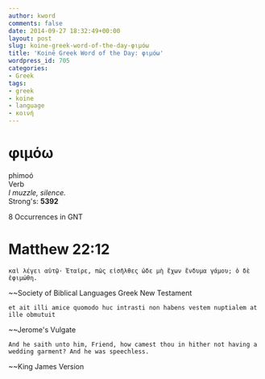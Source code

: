 ```yaml
---
author: kword
comments: false
date: 2014-09-27 18:32:49+00:00
layout: post
slug: koine-greek-word-of-the-day-φιμόω
title: 'Koinē Greek Word of the Day: φιμόω'
wordpress_id: 705
categories:
- Greek
tags:
- greek
- koine
- language
- κοινή
---
```


# φιμόω

phimoó  
Verb  
*I muzzle, silence.*  
Strong's: **5392**  

8 Occurrences in GNT  

# Matthew 22:12

```text
καὶ λέγει αὐτῷ· Ἑταῖρε, πῶς εἰσῆλθες ὧδε μὴ ἔχων ἔνδυμα γάμου; ὁ δὲ ἐφιμώθη.
```
~~Society of Biblical Languages Greek New Testament

```text
et ait illi amice quomodo huc intrasti non habens vestem nuptialem at ille obmutuit
```
~~Jerome's Vulgate

```text
And he saith unto him, Friend, how camest thou in hither not having a wedding garment? And he was speechless.
```
~~King James Version
